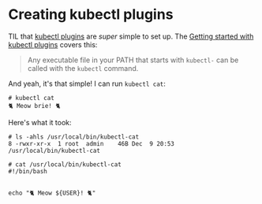 # Creating kubectl plugins

TIL that [kubectl plugins](https://kubernetes.io/docs/tasks/extend-kubectl/kubectl-plugins/) are _super_ simple to set up. The [Getting started with kubectl plugins](https://www.padok.fr/en/blog/kubectl-plugins) covers this:

> Any executable file in your PATH that starts with `kubectl-` can be called with the `kubectl` command.

And yeah, it's that simple! I can run `kubectl cat`:

```
# kubectl cat
🐈 Meow brie! 🐈
```

Here's what it took:

```
# ls -ahls /usr/local/bin/kubectl-cat
8 -rwxr-xr-x  1 root  admin    46B Dec  9 20:53 /usr/local/bin/kubectl-cat
```

```
# cat /usr/local/bin/kubectl-cat
#!/bin/bash


echo "🐈 Meow ${USER}! 🐈"
```
